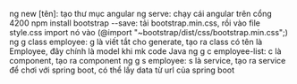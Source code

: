 ng new [tên]: tạo thư mục angular
ng serve: chạy cái angular trên cổng 4200
npm install bootstrap --save: tải bootstrap.min.css, rồi vào file style.css import nó vào (@import "~bootstrap/dist/css/bootstrap.min.css";)
ng g class employee: g là viết tắt cho generate, tạo ra class có tên là Employee, đây chính là model khi mk code Java
ng g c employee-list: c là component, tạo ra component 
ng g s employee: s là service, tạo ra service để chơi với spring boot, có thể lấy data từ url của spring boot
